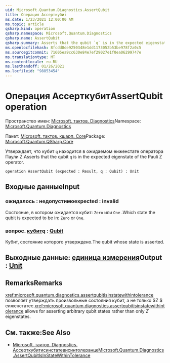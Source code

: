```yaml
---
uid: Microsoft.Quantum.Diagnostics.AssertQubit
title: Операция Ассерткубит
ms.date: 1/23/2021 12:00:00 AM
ms.topic: article
qsharp.kind: operation
qsharp.namespace: Microsoft.Quantum.Diagnostics
qsharp.name: AssertQubit
qsharp.summary: Asserts that the qubit `q` is in the expected eigenstate of the Pauli Z operator.
ms.openlocfilehash: 8fcdd8de9250348e1dd1173052b53be978f2a0c5
ms.sourcegitcommit: 71605ea9cc630e84e7ef29027e1f0ea06299747e
ms.translationtype: MT
ms.contentlocale: ru-RU
ms.lasthandoff: 01/26/2021
ms.locfileid: "98853454"
---
```

# <a name="assertqubit-operation"></a><span data-ttu-id="da3ad-102">Операция Ассерткубит</span><span class="sxs-lookup"><span data-stu-id="da3ad-102">AssertQubit operation</span></span>

<span data-ttu-id="da3ad-103">Пространство имен: [Microsoft. тактов. Diagnostics](xref:Microsoft.Quantum.Diagnostics)</span><span class="sxs-lookup"><span data-stu-id="da3ad-103">Namespace: [Microsoft.Quantum.Diagnostics](xref:Microsoft.Quantum.Diagnostics)</span></span>

<span data-ttu-id="da3ad-104">Пакет: [Microsoft. тактов. кшарп. Core](https://nuget.org/packages/Microsoft.Quantum.QSharp.Core)</span><span class="sxs-lookup"><span data-stu-id="da3ad-104">Package: [Microsoft.Quantum.QSharp.Core](https://nuget.org/packages/Microsoft.Quantum.QSharp.Core)</span></span>


<span data-ttu-id="da3ad-105">Утверждает, что кубит `q` находится в ожидаемом еиженстате оператора Паули Z.</span><span class="sxs-lookup"><span data-stu-id="da3ad-105">Asserts that the qubit `q` is in the expected eigenstate of the Pauli Z operator.</span></span>

```qsharp
operation AssertQubit (expected : Result, q : Qubit) : Unit
```


## <a name="input"></a><span data-ttu-id="da3ad-106">Входные данные</span><span class="sxs-lookup"><span data-stu-id="da3ad-106">Input</span></span>

### <a name="expected--__invalidresult__"></a><span data-ttu-id="da3ad-107">ожидалось __: <Result> недопустимо__</span><span class="sxs-lookup"><span data-stu-id="da3ad-107">expected : __invalid<Result>__</span></span>

<span data-ttu-id="da3ad-108">Состояние, в котором ожидается кубит: `Zero` или `One` .</span><span class="sxs-lookup"><span data-stu-id="da3ad-108">Which state the qubit is expected to be in: `Zero` or `One`.</span></span>


### <a name="q--qubit"></a><span data-ttu-id="da3ad-109">вопрос. [кубит](xref:microsoft.quantum.lang-ref.qubit)</span><span class="sxs-lookup"><span data-stu-id="da3ad-109">q : [Qubit](xref:microsoft.quantum.lang-ref.qubit)</span></span>

<span data-ttu-id="da3ad-110">Кубит, состояние которого утверждено.</span><span class="sxs-lookup"><span data-stu-id="da3ad-110">The qubit whose state is asserted.</span></span>



## <a name="output--unit"></a><span data-ttu-id="da3ad-111">Выходные данные: [единица измерения](xref:microsoft.quantum.lang-ref.unit)</span><span class="sxs-lookup"><span data-stu-id="da3ad-111">Output : [Unit](xref:microsoft.quantum.lang-ref.unit)</span></span>



## <a name="remarks"></a><span data-ttu-id="da3ad-112">Remarks</span><span class="sxs-lookup"><span data-stu-id="da3ad-112">Remarks</span></span>

<span data-ttu-id="da3ad-113"><xref:microsoft.quantum.diagnostics.assertqubitisinstatewithintolerance> позволяет утверждать произвольные состояния кубит, а не только $Z $ еиженстатес.</span><span class="sxs-lookup"><span data-stu-id="da3ad-113"><xref:microsoft.quantum.diagnostics.assertqubitisinstatewithintolerance> allows for asserting arbitrary qubit states rather than only $Z$ eigenstates.</span></span>

## <a name="see-also"></a><span data-ttu-id="da3ad-114">См. также:</span><span class="sxs-lookup"><span data-stu-id="da3ad-114">See Also</span></span>

- [<span data-ttu-id="da3ad-115">Microsoft. тактов. Diagnostics. Ассерткубитисинстатевисинтолеранце</span><span class="sxs-lookup"><span data-stu-id="da3ad-115">Microsoft.Quantum.Diagnostics.AssertQubitIsInStateWithinTolerance</span></span>](xref:Microsoft.Quantum.Diagnostics.AssertQubitIsInStateWithinTolerance)